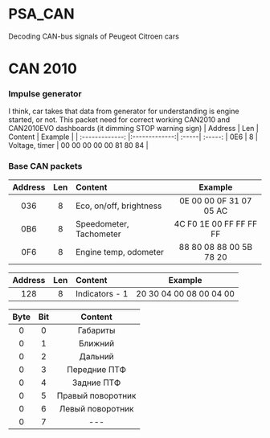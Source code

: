 # PSA_CAN
Decoding CAN-bus signals of Peugeot Citroen cars

# CAN 2010

### Impulse generator
I think, car takes that data from generator for understanding is engine started, or not.
This packet need for correct working CAN2010  and CAN2010EVO dashboards (it dimming STOP warning sign)
| Address        | Len           | Content  | Example  | 
| :-------------: |:-------------:| :-----| :-----:
| 0E6      | 8 | Voltage, timer | 00 00 00 00 00 81 80 84 |

### Base CAN packets

| Address        | Len           | Content  | Example  | 
| :-------------: |:-------------:| :-----| :-----:
| 036      | 8 | Eco, on/off, brightness | 0E 00 00 0F 31 07 05 AC |
| 0B6      | 8 | Speedometer, Tachometer | 4C F0 1E 00 FF FF FF FF |
| 0F6      | 8 | Engine temp, odometer   | 88 80 08 88 00 5B 78 20 |

| Address        | Len           | Content  | Example  | 
| :-------------: |:-------------:| :-----| :-----:
| 128     | 8 | Indicators - 1 | 20 30 04 00 08 00 04 00 |

| Byte | Bit        |  Content |
| :-------------: | :-------------: |:-------------:|
| 0 | 0 | Габариты |
| 0 | 1 | Ближний|
| 0 | 2 | Дальний|
| 0 | 3 | Передние ПТФ|
| 0 | 4 | Задние ПТФ |
| 0 | 5 | Правый поворотник |
| 0 | 6 | Левый поворотник |
| 0 | 7 | --- |
